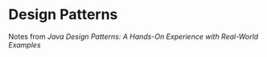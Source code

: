 # Design Patterns

Notes from _Java Design Patterns: A Hands-On Experience with Real-World Examples_